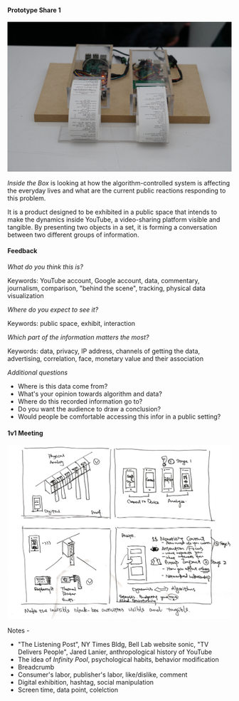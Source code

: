 #### Prototype Share 1
![alt text](Assets/DSC04943.JPG "Prototype")

*Inside the Box* is looking at how the algorithm-controlled system is affecting the everyday lives and what are the current public reactions responding to this problem. 

It is a product designed to be exhibited in a public space that intends to make the dynamics inside YouTube, a video-sharing platform visible and tangible. By presenting two objects in a set, it is forming a conversation between two different groups of information.

#### Feedback

*What do you think this is?* 

Keywords: YouTube account, Google account, data, commentary, journalism, comparison, "behind the scene", tracking, physical data visualization

*Where do you expect to see it?*

Keywords: public space, exhibit, interaction 

*Which part of the information matters the most?*

Keywords: data, privacy, IP address, channels of getting the data, advertising, correlation, face, monetary value and their association

*Additional questions*

* Where is this data come from?
* What's your opinion towards algorithm and data?
* Where do this recorded information go to?
* Do you want the audience to draw a conclusion?
* Would people be comfortable accessing this infor in a public setting?

#### 1v1 Meeting
![alt text](Assets/5_56_51.png "User Journey")

Notes -
* "The Listening Post", NY Times Bldg, Bell Lab website sonic, "TV Delivers People", Jared Lanier, anthropological history of YouTube
* The idea of *Infinity Pool*, psychological habits, behavior modification
* Breadcrumb
* Consumer's labor, publisher's labor, like/dislike, comment
* Digital exhibition, hashtag, social manipulation
* Screen time, data point, colelction




